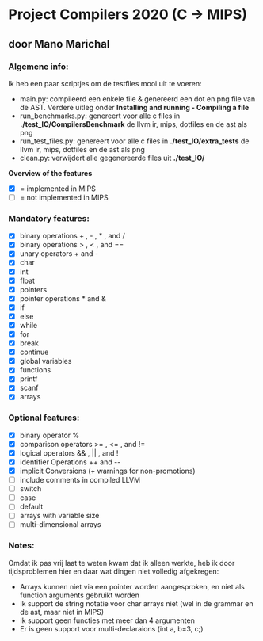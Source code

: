 # Project Compilers 2020 (C -> MIPS) 
## door Mano Marichal
### Algemene info:

Ik heb een paar scriptjes om de testfiles mooi uit te voeren:
- main.py: compileerd een enkele file & genereerd een dot en png file van de AST. Verdere uitleg onder **Installing and running - Compiling a file**
- run_benchmarks.py: genereert voor alle c files in **./test_IO/CompilersBenchmark** de llvm ir, mips, dotfiles en de ast als png
- run_test_files.py: genereert voor alle c files in **./test_IO/extra_tests** de llvm ir, mips, dotfiles en de ast als png
- clean.py: verwijdert alle gegenereerde files uit **./test_IO/**

**Overview of the features**

- [x] = implemented in MIPS
- [ ] = not implemented in MIPS 

### Mandatory features:
- [x] binary operations + , - , * , and /
- [x] binary operations > , < , and ==
- [x] unary operators + and -
- [x] char
- [x] int
- [x] float
- [x] pointers
- [x] pointer operations * and &
- [x] if
- [x] else
- [x] while
- [x] for
- [x] break
- [x] continue
- [x] global variables
- [x] functions
- [x] printf
- [x] scanf
- [x] arrays

### Optional features:
- [x] binary operator %
- [x] comparison operators >= , <= , and !=
- [x] logical operators && , || , and !
- [x] identifier Operations ++ and --
- [x] implicit Conversions (+ warnings for non-promotions)
- [ ] include comments in compiled LLVM
- [ ] switch
- [ ] case
- [ ] default
- [ ] arrays with variable size
- [ ] multi-dimensional arrays

### Notes: 
Omdat ik pas vrij laat te weten kwam dat ik alleen werkte, heb ik door tijdsproblemen hier en daar wat dingen niet volledig afgekregen:
- Arrays kunnen niet via een pointer worden aangesproken, en niet als function arguments gebruikt worden
- Ik support de string notatie voor char arrays niet (wel in de grammar en de ast, maar niet in MIPS)
- Ik support geen functies met meer dan 4 argumenten
- Er is geen support voor multi-declaraions (int a, b=3, c;)

